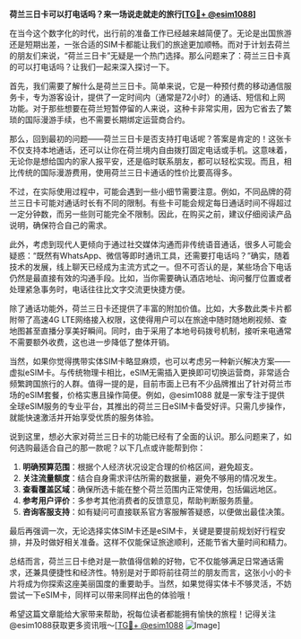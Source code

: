 **荷兰三日卡可以打电话吗？来一场说走就走的旅行[[TG💪+ @esim1088](https://t.me/s/esim1088)]**

在当今这个数字化的时代，出行前的准备工作已经越来越简便了。无论是出国旅游还是短期出差，一张合适的SIM卡都能让我们的旅途更加顺畅。而对于计划去荷兰的朋友们来说，“荷兰三日卡”无疑是一个热门选择。那么问题来了：荷兰三日卡真的可以打电话吗？让我们一起来深入探讨一下。

首先，我们需要了解什么是荷兰三日卡。简单来说，它是一种预付费的移动通信服务卡，专为游客设计，提供了一定时间内（通常是72小时）的通话、短信和上网功能。对于那些想要在荷兰短暂停留的人来说，这种卡非常实用，因为它省去了繁琐的国际漫游手续，也不需要长期绑定运营商合约。

那么，回到最初的问题——荷兰三日卡是否支持打电话呢？答案是肯定的！这张卡不仅支持本地通话，还可以让你在荷兰境内自由拨打固定电话或手机。这意味着，无论你是想给国内的家人报平安，还是临时联系朋友，都可以轻松实现。而且，相比传统的国际漫游费用，使用荷兰三日卡通话的性价比要高得多。

不过，在实际使用过程中，可能会遇到一些小细节需要注意。例如，不同品牌的荷兰三日卡可能对通话时长有不同的限制。有些卡可能会规定每日通话时间不得超过一定分钟数，而另一些则可能完全不限制。因此，在购买之前，建议仔细阅读产品说明，确保符合自己的需求。

此外，考虑到现代人更倾向于通过社交媒体沟通而非传统语音通话，很多人可能会疑惑：“既然有WhatsApp、微信等即时通讯工具，还需要打电话吗？”确实，随着技术的发展，线上聊天已经成为主流方式之一。但不可否认的是，某些场合下电话仍然是最直接有效的沟通手段。比如，当你需要确认酒店地址、询问餐厅位置或者处理紧急事务时，电话往往比文字交流更快捷方便。

除了通话功能外，荷兰三日卡还提供了丰富的附加价值。比如，大多数此类卡片都附带了高速4G LTE网络接入权限，这使得用户可以在旅途中随时随地刷视频、查地图甚至直播分享美好瞬间。同时，由于采用了本地号码拨号机制，接听来电通常不需要额外收费，这也进一步降低了整体开销。

当然，如果你觉得携带实体SIM卡略显麻烦，也可以考虑另一种新兴解决方案——虚拟eSIM卡。与传统物理卡相比，eSIM无需插入更换即可切换运营商，非常适合频繁跨国旅行的人群。值得一提的是，目前市面上已有不少品牌推出了针对荷兰市场的eSIM套餐，价格实惠且操作简便。例如，@esim1088 就是一家专注于提供全球eSIM服务的专业平台，其推出的荷兰三日eSIM卡备受好评。只需几步操作，就能快速激活并开始享受优质的服务体验。

说到这里，想必大家对荷兰三日卡的功能已经有了全面的认识。那么问题来了，如何选购最适合自己的那一款呢？以下几点或许能帮到你：

1. **明确预算范围**：根据个人经济状况设定合理的价格区间，避免超支。
2. **关注流量额度**：结合自身需求评估所需的数据量，避免不够用的情况发生。
3. **查看覆盖区域**：确保所选卡能在整个荷兰范围内正常使用，包括偏远地区。
4. **参考用户评价**：多参考其他消费者的反馈意见，帮助判断服务质量。
5. **咨询客服支持**：如有疑问可直接联系官方客服解答疑惑，以便做出最佳决策。

最后再强调一次，无论选择实体SIM卡还是eSIM卡，关键是要提前规划好行程安排，并及时做好相关准备。这样不仅能保证旅途顺利，还能节省大量时间和精力。

总结而言，荷兰三日卡绝对是一款值得信赖的好物，它不仅能够满足日常通话需求，还兼具便捷性和经济性。特别是对于即将前往荷兰的朋友而言，这张小小的卡片将成为你探索这座美丽国度的重要助手。当然，如果觉得实体卡不够灵活，不妨尝试一下eSIM卡，同样可以带来同样出色的体验哦！

希望这篇文章能给大家带来帮助，祝每位读者都能拥有愉快的旅程！记得关注@esim1088获取更多资讯哦～[[TG💪+ @esim1088](https://t.me/s/esim1088) ![Image](https://i.postimg.cc/4NQfJmqS/Snipaste-2025-05-13-00-14-12.png)]